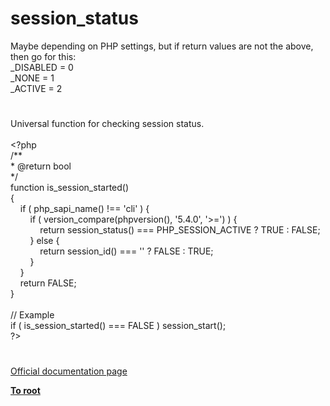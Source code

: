 # session_status




<div class="phpcode"><span class="html">
Maybe depending on PHP settings, but if return values are not the above, then go for this:<br>_DISABLED = 0<br>_NONE = 1<br>_ACTIVE = 2</span>
</div>
  

#


<div class="phpcode"><span class="html">
Universal function for checking session status.<br><br><span class="default">&lt;?php<br></span><span class="comment">/**<br> * @return bool<br> */<br></span><span class="keyword">function </span><span class="default">is_session_started</span><span class="keyword">()<br>{<br>&#xA0; &#xA0; if ( </span><span class="default">php_sapi_name</span><span class="keyword">() !== </span><span class="string">&apos;cli&apos; </span><span class="keyword">) {<br>&#xA0; &#xA0; &#xA0; &#xA0; if ( </span><span class="default">version_compare</span><span class="keyword">(</span><span class="default">phpversion</span><span class="keyword">(), </span><span class="string">&apos;5.4.0&apos;</span><span class="keyword">, </span><span class="string">&apos;&gt;=&apos;</span><span class="keyword">) ) {<br>&#xA0; &#xA0; &#xA0; &#xA0; &#xA0; &#xA0; return </span><span class="default">session_status</span><span class="keyword">() === </span><span class="default">PHP_SESSION_ACTIVE </span><span class="keyword">? </span><span class="default">TRUE </span><span class="keyword">: </span><span class="default">FALSE</span><span class="keyword">;<br>&#xA0; &#xA0; &#xA0; &#xA0; } else {<br>&#xA0; &#xA0; &#xA0; &#xA0; &#xA0; &#xA0; return </span><span class="default">session_id</span><span class="keyword">() === </span><span class="string">&apos;&apos; </span><span class="keyword">? </span><span class="default">FALSE </span><span class="keyword">: </span><span class="default">TRUE</span><span class="keyword">;<br>&#xA0; &#xA0; &#xA0; &#xA0; }<br>&#xA0; &#xA0; }<br>&#xA0; &#xA0; return </span><span class="default">FALSE</span><span class="keyword">;<br>}<br><br></span><span class="comment">// Example<br></span><span class="keyword">if ( </span><span class="default">is_session_started</span><span class="keyword">() === </span><span class="default">FALSE </span><span class="keyword">) </span><span class="default">session_start</span><span class="keyword">();<br></span><span class="default">?&gt;</span>
</span>
</div>
  

#

[Official documentation page](https://www.php.net/manual/en/function.session-status.php)

**[To root](/README.md)**
